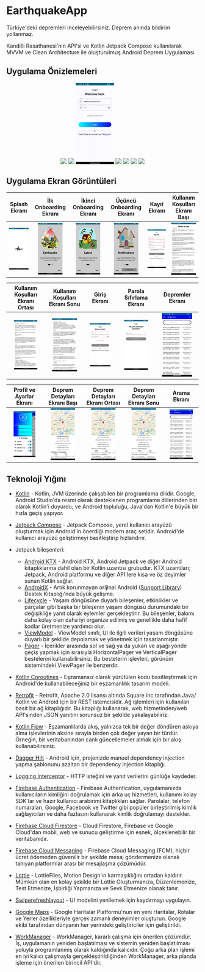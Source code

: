 # EarthquakeApp
Türkiye'deki depremleri inceleyebilirsiniz. Deprem anında bildirim yollanmaz.

Kandilli Rasathanesi'nin API'si ve Kotlin Jetpack Compose kullanılarak MVVM ve Clean Architecture ile oluşturulmuş Android Deprem Uygulaması.

## Uygulama Önizlemeleri
<p align="center">
<img src="docs/gif/untitled.gif" width="20%"/>
  <img src="docs/gif/untitled2.gif" width="20%"/>
  <img src="docs/gif/untitled3.gif" width="20%"/>
  <img src="docs/gif/untitled4.gif" width="20%"/>
  <img src="docs/gif/untitled5.gif" width="20%"/>
  <img src="docs/gif/untitled6.gif" width="20%"/>
  <img src="docs/gif/untitled7.gif" width="20%"/>
  </p>
  
  <p align="center">
</p>

## Uygulama Ekran Görüntüleri

Splash Ekranı | İlk Onboarding Ekranı | İkinci Onboarding Ekranı | Üçüncü Onboarding Ekranı | Kayıt Ekranı | Kullanım Koşulları Ekranı Başı
:-------------------------:|:-------------------------:|:-------------------------:|:-------------------------:|:-------------------------:|:-------------------------:
<img src="docs/image/Screenshot_1702237878.png" width="100%"/> | <img src="docs/image/Screenshot_1702237960.png" width="75%"/> | <img src="docs/image/Screenshot_1702237980.png" width="75%"/> | <img src="docs/image/Screenshot_1702237986.png" width="75%"/> | <img src="docs/image/Screenshot_1702238013.png" width="100%"/> | <img src="docs/image/Screenshot_1702238045.png" width="100%"/> |

Kullanım Koşulları Ekranı Ortası | Kullanım Koşulları Ekranı Sonu | Giriş Ekranı | Parola Sıfırlama Ekranı | Depremler Ekranı |
:-------------------------:|:-------------------------:|:-------------------------:|:-------------------------:|:-------------------------:|
<img src="docs/image/Screenshot_1702238058.png" width="70%"/> | <img src="docs/image/Screenshot_1702238067.png" width="75%"/> | <img src="docs/image/Screenshot_1702238078.png" width="75%"/> | <img src="docs/image/Screenshot_1702238088.png" width="70%"/> | <img src="docs/image/Screenshot_1702238129.png" width="80%"/> |

Profil ve Ayarlar Ekranı | Deprem Detayları Ekranı Başı | Deprem Detayları Ekranı Ortası | Deprem Detayları Ekranı Sonu | Arama Ekranı |
:-------------------------:|:-------------------------:|:-------------------------:|:-------------------------:|:-------------------------:|
<img src="docs/image/Screenshot_1702238138.png" width="70%"/> | <img src="docs/image/Screenshot_1702238159.png" width="70%"/> | <img src="docs/image/Screenshot_1702238164.png" width="70%"/> | <img src="docs/image/Screenshot_1702238394.png" width="70%"/> | <img src="docs/image/Screenshot_1702238234.png" width="80%"/> |

## Teknoloji Yığını
- [Kotlin](https://developer.android.com/kotlin) - Kotlin, JVM üzerinde çalışabilen bir programlama dilidir. Google, Android Studio'da resmi olarak desteklenen programlama dillerinden biri olarak Kotlin'i duyurdu; ve Android topluluğu, Java'dan Kotlin'e büyük bir hızla geçiş yapıyor.
- [Jetpack Compose](https://developer.android.com/jetpack/compose) - Jetpack Compose, yerel kullanıcı arayüzü oluşturmak için Android'in önerdiği modern araç setidir. Android'de kullanıcı arayüzü geliştirmeyi basitleştirip hızlandırır.
- Jetpack bileşenleri:
    - [Android KTX](https://developer.android.com/kotlin/ktx.html) - Android KTX, Android Jetpack ve diğer Android kitaplıklarına dahil olan bir Kotlin uzantısı grubudur. KTX uzantıları; Jetpack, Android platformu ve diğer API'lere kısa ve öz deyimler sunan Kotlin sağlar.
    - [AndroidX](https://developer.android.com/jetpack/androidx) - Artık korunmayan orijinal Android ([Support Library](https://developer.android.com/topic/libraries/support-library/index)) Destek Kitaplığı'nda büyük gelişme.
    - [Lifecycle](https://developer.android.com/topic/libraries/architecture/lifecycle) - Yaşam döngüsüne duyarlı bileşenler, etkinlikler ve parçalar gibi başka bir bileşenin yaşam döngüsü durumundaki bir değişikliğe yanıt olarak eylemler gerçekleştirir. Bu bileşenler, bakımı daha kolay olan daha iyi organize edilmiş ve genellikle daha hafif kodlar üretmenize yardımcı olur.
    - [ViewModel](https://developer.android.com/topic/libraries/architecture/viewmodel) - ViewModel sınıfı, UI ile ilgili verileri yaşam döngüsüne duyarlı bir şekilde depolamak ve yönetmek için tasarlanmıştır.
    - [Pager](https://developer.android.com/jetpack/compose/layouts/pager) - İçerikler arasında sol ve sağ ya da yukarı ve aşağı yönde geçiş yapmak için sırasıyla HorizontalPager ve VerticalPager bestelerini kullanabilirsiniz. Bu bestelerin işlevleri, görünüm sistemindeki ViewPager ile benzerdir.
	
- [Kotlin Coroutines](https://developer.android.com/kotlin/coroutines) - Eşzamansız olarak yürütülen kodu basitleştirmek için Android'de kullanabileceğiniz bir eşzamanlılık tasarım modeli.
- [Retrofit](https://square.github.io/retrofit) -  Retrofit, Apache 2.0 lisansı altında Square inc tarafından Java/ Kotlin ve Android için bir REST istemcisidir. Ağ işlemleri için kullanılan basit bir ağ kitaplığıdır. Bu kitaplığı kullanarak, web hizmetinden/web API'sinden JSON yanıtını sorunsuz bir şekilde yakalayabiliriz.
- [Kotlin Flow](https://developer.android.com/kotlin/flow) - Eşzamanlılarda akış, yalnızca tek bir değer döndüren askıya alma işlevlerinin aksine sırayla birden çok değer yayan bir türdür. Örneğin, bir veritabanından canlı güncellemeler almak için bir akış kullanabilirsiniz.
- [Dagger Hilt](https://developer.android.com/training/dependency-injection/hilt-android) - Android için, projenizde manuel dependency injection yapma şablonunu azaltan bir dependency injection kitaplığı.
- [Logging Interceptor](https://github.com/square/okhttp/blob/master/okhttp-logging-interceptor/README.md) - HTTP isteğini ve yanıt verilerini günlüğe kaydeder.
- [Firebase Authentication](https://firebase.google.com/docs/auth) - Firebase Authentication, uygulamanızda kullanıcıların kimliğini doğrulamak için arka uç hizmetleri, kullanımı kolay SDK'lar ve hazır kullanıcı arabirimi kitaplıkları sağlar. Parolalar, telefon numaraları, Google, Facebook ve Twitter gibi popüler birleştirilmiş kimlik sağlayıcıları ve daha fazlasını kullanarak kimlik doğrulamayı destekler.
- [Firebase Cloud Firestore](https://firebase.google.com/docs/firestore) - Cloud Firestore, Firebase ve Google Cloud'dan mobil, web ve sunucu geliştirme için esnek, ölçeklenebilir bir veritabanıdır.
- [Firebase Cloud Messaging](https://firebase.google.com/docs/cloud-messaging) - Firebase Cloud Messaging (FCM), hiçbir ücret ödemeden güvenilir bir şekilde mesaj göndermenize olanak tanıyan platformlar arası bir mesajlaşma çözümüdür.
- [Lottie](https://lottiefiles.com/) -  LottieFiles, Motion Design'ın karmaşıklığını ortadan kaldırır. Mümkün olan en kolay şekilde bir Lottie Oluşturmanıza, Düzenlemenize, Test Etmenize, İşbirliği Yapmanıza ve Sevk Etmenize olanak tanır.
- [Swiperefreshlayout](https://developer.android.com/jetpack/androidx/releases/swiperefreshlayout) - UI modelini yenilemek için kaydırmayı uygulayın.
- [Google Maps](https://developers.google.com/maps) - Google Haritalar Platformu'nun en yeni Haritalar, Rotalar ve Yerler özellikleriyle gerçek zamanlı deneyimler oluşturun. Google ekibi tarafından dünyanın her yerindeki geliştiriciler için geliştirildi.
- [WorkManager](https://developer.android.com/topic/libraries/architecture/workmanager) - WorkManager, kararlı çalışma için önerilen çözümdür. İş, uygulamanın yeniden başlatılması ve sistemin yeniden başlatılması yoluyla programlanmış olarak kaldığında kalıcıdır. Çoğu arka plan işlemi en iyi kalıcı çalışmayla gerçekleştirildiğinden WorkManager, arka planda işleme için önerilen birincil API'dir.
